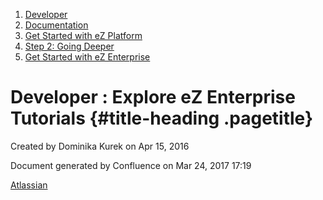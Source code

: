 1.  <span>[Developer](index.html)</span>
2.  <span>[Documentation](Documentation_31429504.html)</span>
3.  <span>[Get Started with eZ
    Platform](Get-Started-with-eZ-Platform_31429520.html)</span>
4.  <span>[Step 2: Going Deeper](31429542.html)</span>
5.  <span>[Get Started with eZ
    Enterprise](Get-Started-with-eZ-Enterprise_31429569.html)</span>

<span id="title-text"> Developer : Explore eZ Enterprise Tutorials </span> {#title-heading .pagetitle}
==========================================================================

Created by <span class="author"> Dominika Kurek</span> on Apr 15, 2016

Document generated by Confluence on Mar 24, 2017 17:19

[Atlassian](http://www.atlassian.com/)


